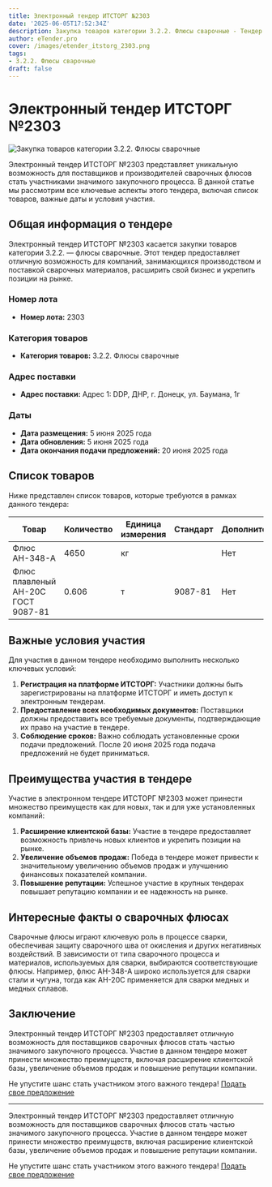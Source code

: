 ```yaml
---
title: Электронный тендер ИТСТОРГ №2303
date: '2025-06-05T17:52:34Z'
description: Закупка товаров категории 3.2.2. Флюсы сварочные - Тендер №2303
author: eTender.pro
cover: /images/etender_itstorg_2303.png
tags:
- 3.2.2. Флюсы сварочные
draft: false
---
```

# Электронный тендер ИТСТОРГ №2303

![Закупка товаров категории 3.2.2. Флюсы сварочные](/images/etender_itstorg_2303.png)

Электронный тендер ИТСТОРГ №2303 представляет уникальную возможность для поставщиков и производителей сварочных флюсов стать участниками значимого закупочного процесса. В данной статье мы рассмотрим все ключевые аспекты этого тендера, включая список товаров, важные даты и условия участия.

## Общая информация о тендере

Электронный тендер ИТСТОРГ №2303 касается закупки товаров категории 3.2.2. — флюсы сварочные. Этот тендер предоставляет отличную возможность для компаний, занимающихся производством и поставкой сварочных материалов, расширить свой бизнес и укрепить позиции на рынке.

### Номер лота

- **Номер лота:** 2303

### Категория товаров

- **Категория товаров:** 3.2.2. Флюсы сварочные

### Адрес поставки

- **Адрес поставки:** Адрес 1: DDP, ДНР, г. Донецк, ул. Баумана, 1г

### Даты

- **Дата размещения:** 5 июня 2025 года
- **Дата обновления:** 5 июня 2025 года
- **Дата окончания подачи предложений:** 20 июня 2025 года

## Список товаров

Ниже представлен список товаров, которые требуются в рамках данного тендера:

| Товар                                    | Количество | Единица измерения | Стандарт | Дополнительно |
|------------------------------------------|------------|------------------|----------|--------------|
| Флюс АН-348-А                             | 4650       | кг               |          | Нет          |
| Флюс плавленый АН-20С ГОСТ 9087-81       | 0.606      | т                | 9087-81   | Нет          |

## Важные условия участия

Для участия в данном тендере необходимо выполнить несколько ключевых условий:

1. **Регистрация на платформе ИТСТОРГ:** Участники должны быть зарегистрированы на платформе ИТСТОРГ и иметь доступ к электронным тендерам.
2. **Предоставление всех необходимых документов:** Поставщики должны предоставить все требуемые документы, подтверждающие их право на участие в тендере.
3. **Соблюдение сроков:** Важно соблюдать установленные сроки подачи предложений. После 20 июня 2025 года подача предложений не будет приниматься.

## Преимущества участия в тендере

Участие в электронном тендере ИТСТОРГ №2303 может принести множество преимуществ как для новых, так и для уже установленных компаний:

1. **Расширение клиентской базы:** Участие в тендере предоставляет возможность привлечь новых клиентов и укрепить позиции на рынке.
2. **Увеличение объемов продаж:** Победа в тендере может привести к значительному увеличению объемов продаж и улучшению финансовых показателей компании.
3. **Повышение репутации:** Успешное участие в крупных тендерах повышает репутацию компании и ее надежность на рынке.

## Интересные факты о сварочных флюсах

Сварочные флюсы играют ключевую роль в процессе сварки, обеспечивая защиту сварочного шва от окисления и других негативных воздействий. В зависимости от типа сварочного процесса и материалов, используемых для сварки, выбираются соответствующие флюсы. Например, флюс АН-348-А широко используется для сварки стали и чугуна, тогда как АН-20С применяется для сварки медных и медных сплавов.

## Заключение

Электронный тендер ИТСТОРГ №2303 предоставляет отличную возможность для поставщиков сварочных флюсов стать частью значимого закупочного процесса. Участие в данном тендере может принести множество преимуществ, включая расширение клиентской базы, увеличение объемов продаж и повышение репутации компании.

Не упустите шанс стать участником этого важного тендера! [Подать свое предложение](https://itstorg.ru/tender-2303?utm_source=etender)

---

Электронный тендер ИТСТОРГ №2303 предоставляет отличную возможность для поставщиков сварочных флюсов стать частью значимого закупочного процесса. Участие в данном тендере может принести множество преимуществ, включая расширение клиентской базы, увеличение объемов продаж и повышение репутации компании.

Не упустите шанс стать участником этого важного тендера! [Подать свое предложение](https://itstorg.ru/tender-2303?utm_source=etender)